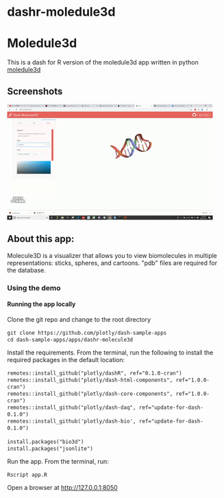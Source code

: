 # dashr-moledule3d
# Moledule3d

This is a dash for R version of the moledule3d app written in python [moledule3d](https://github.com/plotly/dash-bio/blob/master/tests/dashbio_demos/app_molecule3d.py)

## Screenshots
![assets/molecule3d.gif](assets/molecule3d.gif)

## About this app:

Molecule3D is a visualizer that allows you to view biomolecules in multiple representations: sticks, spheres, and cartoons. "pdb" files 
are required for the database.

### Using the demo

#### Running the app locally

Clone the git repo and change to the root directory 

```
git clone https://github.com/plotly/dash-sample-apps
cd dash-sample-apps/apps/dashr-molecule3d
```
Install the requirements. From the terminal, run the following to install the required packages in the default location:

```
remotes::install_github("plotly/dashR", ref="0.1.0-cran")
remotes::install_github("plotly/dash-html-components", ref="1.0.0-cran")
remotes::install_github("plotly/dash-core-components", ref="1.0.0-cran")
remotes::install_github("plotly/dash-daq", ref="update-for-dash-0.1.0")
remotes::install_github('plotly/dash-bio', ref="update-for-dash-0.1.0")

install.packages("bio3d")
install.packages("jsonlite")
```

Run the app. From the terminal, run:

```
Rscript app.R
```

Open a browser at http://127.0.0.1:8050
